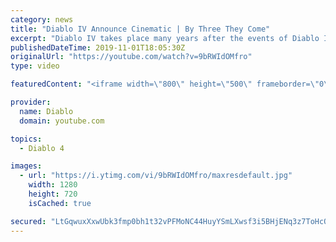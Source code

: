 ```yaml
---
category: news
title: "Diablo IV Announce Cinematic | By Three They Come"
excerpt: "Diablo IV takes place many years after the events of Diablo III, after millions have been slaughtered by the actions of the High Heavens and Burning Hells alike."
publishedDateTime: 2019-11-01T18:05:30Z
originalUrl: "https://youtube.com/watch?v=9bRWIdOMfro"
type: video

featuredContent: "<iframe width=\"800\" height=\"500\" frameborder=\"0\" src=\"https://www.youtube.com/embed/9bRWIdOMfro\" allow=\"accelerometer; autoplay; encrypted-media; gyroscope; picture-in-picture\" allowfullscreen></iframe>"

provider:
  name: Diablo
  domain: youtube.com

topics:
  - Diablo 4

images:
  - url: "https://i.ytimg.com/vi/9bRWIdOMfro/maxresdefault.jpg"
    width: 1280
    height: 720
    isCached: true

secured: "LtGqwuxXxwUbk3fmp0bh1t32vPFMoNC44HuyYSmLXwsf3i5BHjENq3z7ToHcQFDM9YR116Jno1fesmtKesRR0ZUmOVRoD3AI9Xdks7Gg8hI6FRnap8B1o2RgtC43qKWyX4tfEjxPUB/xYnbk08gjcwlKzl2V7bmreJamK0IbDUAcnjmMfIHFRNV/RQWrIGzS8BDiZP2U1LRqaankTq+PybG7hT+mPyVHXIl2mIn6Z8Rn7bOWdA/z1wDGx+K2kV6C8zPlOwRcpkPXkz7e7PH3LrMI4aiIo7GQI+5dgo3I3yu/3lKWS2BIbq5+i2J2M69amgdPag+6LqoGYhCH1YoILb+3c2+sOznwRsWkvrOZ/Idnz1fDYWqL+BBzQWz0tZ1wJjG4UaHuy/d5bADn4+wnKtmcgGS9e+d0lJGwagXtSZimzPGhAhUenhIVjt1yysS0;uHkOvbanf3yJaOmc1uqmoA=="
---
```


